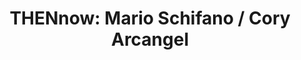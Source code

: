 ---
ee_id: '4129'
site: '1'
type: '5'
title: 'THENnow: Mario Schifano / Cory Arcangel'
url: thennow-mario-schifano-cory-arcangel
year: '2014'
venue: MiArt (w/ Studio Marconi ’65 & Lisson Gallery), Milan
pitch: Really great experience working with Studio Marconi ’65 doing this show with
  the estate of Italian pop artist Mario Schifano.
ps:
imgs: miart-milan-2014-03-install-01-database-FA.jpg,miart-milan-2014-03-install-05-database-FA.jpg,miart-milan-2014-03-install-06-database-FA.jpg,miart-milan-2014-03-install-09-database-FA.jpg,miart-milan-2014-03-install-11-database-FA.jpg,miart-milan-2014-03-install-12-database-FA.jpg,miart-milan-2014-03-install-13-database-FA.jpg,miart-milan-2014-03-install-14-database-FA.jpg,miart-milan-2014-03-install-15-database-FA.jpg
things: "[4130] [2014-032-so-shines-a-good-deed-in-a-weary-world] 2014-032 So shines
  a good deed in a weary world,[4131] [2014-31-max-perks] 2014--31 Max Perks,[4132]
  [2014-030-ideas-in-action] 2014-030 Ideas In Action,[4133] [2014-017-photoshop-cs]
  2014-017 Photoshop CS,[4134] [2014-018-photoshop-cs] 2014-018 Photoshop CS,[4135]
  [2014-019-photoshop-cs] 2014-019 Photoshop Cs,[4136] [2014-020-photoshop-cs] 2014-020
  Photoshop Cs"
layout: shows
---
